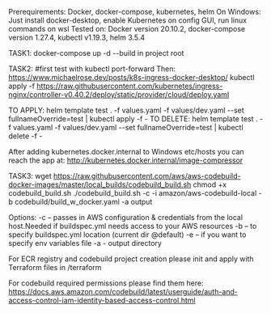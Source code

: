 Prerequirements: Docker, docker-compose, kubernetes, helm
On Windows: Just install docker-desktop, enable Kubernetes on config GUI, run linux commands on wsl
Tested on:  Docker version 20.10.2, docker-compose version 1.27.4, kubectl v1.19.3, helm 3.5.4

TASK1: docker-compose up -d --build in project root

TASK2:
#first test with kubectl port-forward <pod> <port>
Then:
https://www.michaelrose.dev/posts/k8s-ingress-docker-desktop/
kubectl apply -f https://raw.githubusercontent.com/kubernetes/ingress-nginx/controller-v0.40.2/deploy/static/provider/cloud/deploy.yaml

TO APPLY: helm template test . -f values.yaml -f values/dev.yaml --set fullnameOverride=test | kubectl apply -f -
TO DELETE: helm template test . -f values.yaml -f values/dev.yaml --set fullnameOverride=test | kubectl delete -f -

After adding kubernetes.docker.internal to Windows etc/hosts you can reach the app at: http://kubernetes.docker.internal/image-compressor

TASK3:
wget https://raw.githubusercontent.com/aws/aws-codebuild-docker-images/master/local_builds/codebuild_build.sh
chmod +x codebuild_build.sh
./codebuild_build.sh -c -i amazon/aws-codebuild-local -b codebuild/build_w_docker.yaml -a output

Options:
    -c – passes in AWS configuration & credentials from the local host.Needed if buildspec.yml needs access to your AWS resources
    -b – to specify buildspec.yml location (current dir @default)
    -e – if you want to specify env variables file
	-a - output directory

For ECR registry and codebuild project creation please init and apply with Terraform files in <root-prj>/terraform

For codebuild required permissions please find them here:
https://docs.aws.amazon.com/codebuild/latest/userguide/auth-and-access-control-iam-identity-based-access-control.html